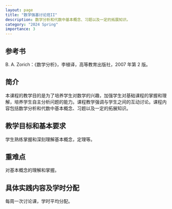 ```yaml
---
layout: page
title: "数学强基讨论班II"
description: 数学分析和代数中基本概念、习题以及一定的拓展知识。
category: "2024 Spring"
importance: 3
---
```


## 参考书

B. A. Zorich：《数学分析》，李植译，高等教育出版社，2007 年第 2 版。

## 简介

本课程的教学目的是为了培养学生对数学的兴趣，加强学生对基础课程的掌握和理解，培养学生自主分析问题的能力。课程教学强调与学生之间的互动讨论。课程内容包括数学分析和代数中基本概念、习题以及一定的拓展知识。

## 教学目标和基本要求

学生熟练掌握和深刻理解基本概念，定理等。

## 重难点

对基本概念的理解和掌握。

## 具体实践内容及学时分配

每周一次讨论课，学时平均分配。
